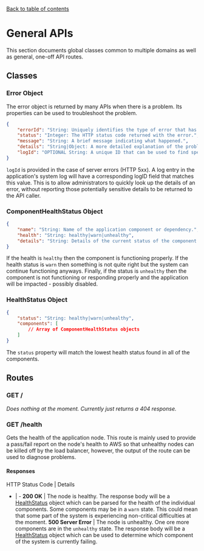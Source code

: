[Back to table of contents](API.md)

# General APIs
This section documents global classes common to multiple domains as well as general, one-off API routes.

## Classes
### Error Object
The error object is returned by many APIs when there is a problem. Its properties can be used to
troubleshoot the problem.

```json
{
	"errorId": "String: Uniquely identifies the type of error that has occured.",
	"status": "Integer: The HTTP status code returned with the error.",
	"message": "String: A brief message indicating what happened.",
	"details": "String|Object: A more detailed explanation of the problem.",
	"logId": "OPTIONAL String: A unique ID that can be used to find specific information in the system logs."
}
```

`logId` is provided in the case of server errors (HTTP 5xx). A log entry in the application's system log
will have a corresponding logID field that matches this value. This is to allow administrators to quickly
look up the details of an error, without reporting those potentially sensitive details to be returned to the
API caller.

### ComponentHealthStatus Object
```json
{
	"name": "String: Name of the application component or dependency.",
	"health": "String: healthy|warn|unhealthy",
	"details": "String: Details of the current status of the component."
}
```

If the health is `healthy` then the component is functioning properly. If the health status is `warn` then
something is not quite right but the system can continue functioning anyways. Finally, if the status is
`unhealthy` then the component is not functioning or responding properly and the application will be
impacted - possibly disabled.

### HealthStatus Object
```json
{
	"status": "String: healthy|warn|unhealthy",
	"components": [
		// Array of ComponentHealthStatus objects
	]
}
```

The `status` property will match the lowest health status found in all of the components.

## Routes
### GET /
*Does nothing at the moment. Currently just returns a 404 response.*

### GET /health
Gets the health of the application node. This route is mainly used to provide a pass/fail report on the
node's health to AWS so that unhealthy nodes can be killed off by the load balancer, however, the output of
the route can be used to diagnose problems.

#### Responses
HTTP Status Code | Details
- | -
**200 OK** | The node is healthy. The response body will be a [HealthStatus](#healthstatus-object) object which can be parsed for the health of the individual components. Some components may be in a `warn` state. This could mean that some part of the system is experiencing non-critical difficulties at the moment.
**500 Server Error** | The node is unhealthy. One ore more components are in the `unhealthy` state. The response body will be a [HealthStatus](#healthstatus-object) object which can be used to determine which component of the system is currently failing.
